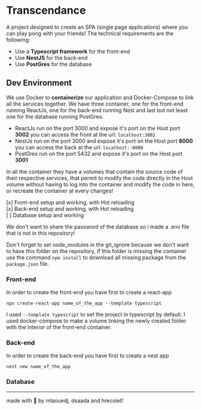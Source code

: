 # Transcendance
A project designed to create an SPA (single page applications) where you can play pong with your friends!
The technical requirements are the following:
* Use a **Typescript framework** for the front-end
* Use **NestJS** for the back-end
* Use **PostGres** for the database



## Dev Environment

We use Docker to **containerize** our application and Docker-Compose to link all the services together. We have three container, one for the front-end running ReactJs, one for the back-end running Nest and last but not least one for the database running PostGres.

* ReactJs run on the port 3000 and expose it's port on the Host port **3002** you can access the front at the url: ```localhost:3002```
* NestJs run on the port 3000 and expose it's port on the Host port **8000** you can access the back at the url: ```localhost::8000```
* PostGres run on the port 5432 and expose it's port on the Host port **3001**

In all the container they have a volumes that contain the source code of their respective services, that permit to modify the code directly in the Host volume without having to log into the container and modify the code in here, or recreate the container at every changes! 

[x] Front-end setup and working, with Hot reloading<br/> 
[x] Back-end setup and working, with Hot reloading <br/> 
[ ] Database setup and working<br/> 

We don't want to share the password of the database so i made a .env file that is not in this repository!

Don't forget to set node_modules in the git_ignore because we don't want to have this folder on the repository, if this folder is missing the container use the command ```npm install``` to download all missing package from the ```package.json``` file.

### Front-end

In order to create the front-end you have first to create a react-app

```npx create-react-app name_of_the_app --template typescript```

I used ```--template typescript``` to set the project in typescript by default. I used docker-compose to make a volume linking the newly created folder with the interior of the front-end container.

### Back-end

In order to create the back-end you have first to create a nest app

```nest new name_of_the_app```


### Database


---

made with 💜 by mlaouedj, dsaada and hrecolet!